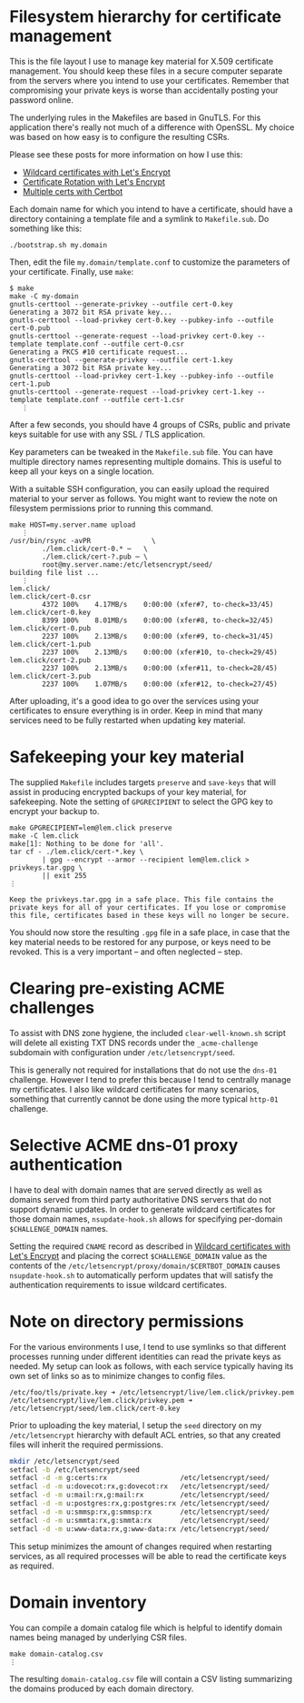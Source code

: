 # Filesystem hierarchy for certificate management

This is the file layout I use to manage key material for X.509 certificate management. You should keep these files in a secure computer separate from the servers where you intend to use your certificates. Remember that compromising your private keys is worse than accidentally posting your password online.

The underlying rules in the Makefiles are based in GnuTLS. For this application there's really not much of a difference with OpenSSL. My choice was based on how easy is to configure the resulting CSRs.

Please see these posts for more information on how I use this:

* [Wildcard certificates with Let's Encrypt](https://lem.click/post/wildcard-certificates-with-letsencrypt/)
* [Certificate Rotation with Let's Encrypt](https://lem.click/post/certificate-rotation-with-letsencrypt/)
* [Multiple certs with Certbot](https://lem.click/post/multiple-certs-with-certbot/)

Each domain name for which you intend to have a certificate, should have a directory containing a template file and a symlink to `Makefile.sub`. Do something like this:

```
./bootstrap.sh my.domain
```

Then, edit the file `my.domain/template.conf` to customize the parameters of your certificate. Finally, use `make`:

```
$ make
make -C my-domain
gnutls-certtool --generate-privkey --outfile cert-0.key
Generating a 3072 bit RSA private key...
gnutls-certtool --load-privkey cert-0.key --pubkey-info --outfile cert-0.pub
gnutls-certtool --generate-request --load-privkey cert-0.key --template template.conf --outfile cert-0.csr
Generating a PKCS #10 certificate request...
gnutls-certtool --generate-privkey --outfile cert-1.key
Generating a 3072 bit RSA private key...
gnutls-certtool --load-privkey cert-1.key --pubkey-info --outfile cert-1.pub
gnutls-certtool --generate-request --load-privkey cert-1.key --template template.conf --outfile cert-1.csr
   ⋮
```

After a few seconds, you should have 4 groups of CSRs, public and private keys suitable for use with any SSL / TLS application.

Key parameters can be tweaked in the `Makefile.sub` file. You can have multiple directory names representing multiple domains. This is useful to keep all your keys on a single location.

With a suitable SSH configuration, you can easily upload the required material to your server as follows. You might want to review the note on filesystem permissions prior to running this command.

```
make HOST=my.server.name upload
   ⋮
/usr/bin/rsync -avPR               \
		./lem.click/cert-0.* ⋯   \
		./lem.click/cert-?.pub ⋯ \
		root@my.server.name:/etc/letsencrypt/seed/
building file list ...
   ⋮
lem.click/
lem.click/cert-0.csr
        4372 100%    4.17MB/s    0:00:00 (xfer#7, to-check=33/45)
lem.click/cert-0.key
        8399 100%    8.01MB/s    0:00:00 (xfer#8, to-check=32/45)
lem.click/cert-0.pub
        2237 100%    2.13MB/s    0:00:00 (xfer#9, to-check=31/45)
lem.click/cert-1.pub
        2237 100%    2.13MB/s    0:00:00 (xfer#10, to-check=29/45)
lem.click/cert-2.pub
        2237 100%    2.13MB/s    0:00:00 (xfer#11, to-check=28/45)
lem.click/cert-3.pub
        2237 100%    1.07MB/s    0:00:00 (xfer#12, to-check=27/45)
```

After uploading, it's a good idea to go over the services using your certificates to ensure everything is in order. Keep in mind that many services need to be fully restarted when updating key material.

# Safekeeping your key material

The supplied `Makefile` includes targets `preserve` and `save-keys` that will assist in producing encrypted backups of your key material, for safekeeping. Note the setting of `GPGRECIPIENT` to select the GPG key to encrypt your backup to.

```
make GPGRECIPIENT=lem@lem.click preserve
make -C lem.click
make[1]: Nothing to be done for 'all'.
tar cf - ./lem.click/cert-*.key \
		| gpg --encrypt --armor --recipient lem@lem.click > privkeys.tar.gpg \
		|| exit 255
⋮

Keep the privkeys.tar.gpg in a safe place. This file contains the
private keys for all of your certificates. If you lose or compromise
this file, certificates based in these keys will no longer be secure.
```

You should now store the resulting `.gpg` file in a safe place, in case that the key material needs to be restored for any purpose, or keys need to be revoked. This is a very important – and often neglected – step.

# Clearing pre-existing ACME challenges

To assist with DNS zone hygiene, the included `clear-well-known.sh` script will delete all existing TXT DNS records under the `_acme-challenge` subdomain with configuration under `/etc/letsencrypt/seed`.

This is generally not required for installations that do not use the `dns-01` challenge. However I tend to prefer this because I tend to centrally manage my certificates. I also like wildcard certificates for many scenarios, something that currently cannot be done using the more typical `http-01` challenge.

# Selective ACME dns-01 proxy authentication

I have to deal with domain names that are served directly as well as domains served from third party authoritative DNS servers that do not support dynamic updates. In order to generate wildcard certificates for those domain names, `nsupdate-hook.sh` allows for specifying per-domain `$CHALLENGE_DOMAIN` names.

Setting the required `CNAME` record as described in [Wildcard certificates with Let's Encrypt](https://lem.click/post/wildcard-certificates-with-letsencrypt/) and placing the correct `$CHALLENGE_DOMAIN` value as the contents of the `/etc/letsencrypt/proxy/domain/$CERTBOT_DOMAIN` causes `nsupdate-hook.sh` to automatically perform updates that will satisfy the authentication requirements to issue wildcard certificates.

# Note on directory permissions

For the various environments I use, I tend to use symlinks so that different processes running under different identities can read the private keys as needed. My setup can look as follows, with each service typically having its own set of links so as to minimize changes to config files.

```
/etc/foo/tls/private.key ➜ /etc/letsencrypt/live/lem.click/privkey.pem
/etc/letsencrypt/live/lem.click/privkey.pem ➜ /etc/letsencrypt/seed/lem.click/cert-0.key
```

Prior to uploading the key material, I setup the `seed` directory on my `/etc/letsencrypt` hierarchy with default ACL entries, so that any created files will inherit the required permissions.

```bash
mkdir /etc/letsencrypt/seed
setfacl -b /etc/letsencrypt/seed
setfacl -d -m g:certs:rx                  /etc/letsencrypt/seed/
setfacl -d -m u:dovecot:rx,g:dovecot:rx   /etc/letsencrypt/seed/
setfacl -d -m u:mail:rx,g:mail:rx         /etc/letsencrypt/seed/
setfacl -d -m u:postgres:rx,g:postgres:rx /etc/letsencrypt/seed/
setfacl -d -m u:smmsp:rx,g:smmsp:rx       /etc/letsencrypt/seed/
setfacl -d -m u:smmta:rx,g:smmta:rx       /etc/letsencrypt/seed/
setfacl -d -m u:www-data:rx,g:www-data:rx /etc/letsencrypt/seed/
```

This setup minimizes the amount of changes required when restarting services, as all required processes will be able to read the certificate keys as required.

# Domain inventory

You can compile a domain catalog file which is helpful to identify domain
names being managed by underlying CSR files.

```
make domain-catalog.csv
⋮
```

The resulting `domain-catalog.csv` file will contain a CSV listing summarizing
the domains produced by each domain directory.